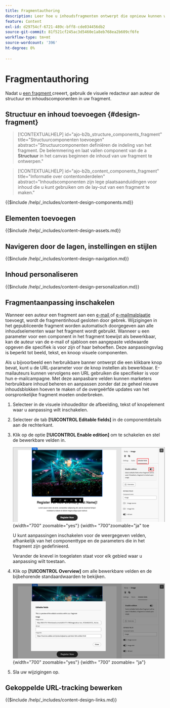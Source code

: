 ```yaml
---
title: Fragmentauthoring
description: Leer hoe u inhoudsfragmenten ontwerpt die opnieuw kunnen worden gebruikt voor uw e-mails en sjabloonontwerpen voor efficiëntie en om ontwerp- en branding-standaarden te behouden.
feature: Content
exl-id: d29754cf-6721-489c-bff8-cde034456db2
source-git-commit: 81f521cf245ac3d5460e1a8eb768ea2b609cf6fe
workflow-type: tm+mt
source-wordcount: '396'
ht-degree: 0%

---
```


# Fragmentauthoring

Nadat u [ een fragment ](./fragments.md#create-fragments) creeert, gebruik de visuele redacteur aan auteur de structuur en inhoudscomponenten in uw fragment.

## Structuur en inhoud toevoegen {#design-fragment}

>[!CONTEXTUALHELP]
>id="ajo-b2b_structure_components_fragment"
>title="Structuurcomponenten toevoegen"
>abstract="Structuurcomponenten definiëren de indeling van het fragment. De belemmering en laat vallen component van de a **Structuur** in het canvas beginnen de inhoud van uw fragment te ontwerpen."

>[!CONTEXTUALHELP]
>id="ajo-b2b_content_components_fragment"
>title="Informatie over contentonderdelen"
>abstract="Inhoudscomponenten zijn lege plaatsaanduidingen voor inhoud die u kunt gebruiken om de lay-out van een fragment te maken."

{{$include /help/_includes/content-design-components.md}}

## Elementen toevoegen

{{$include /help/_includes/content-design-assets.md}}

## Navigeren door de lagen, instellingen en stijlen

{{$include /help/_includes/content-design-navigation.md}}

## Inhoud personaliseren

{{$include /help/_includes/content-design-personalization.md}}

## Fragmentaanpassing inschakelen

Wanneer een auteur een fragment aan een [ e-mail ](./email-authoring.md#content-authoring---use-visual-fragments) of [ e-mailmalplaatje ](./email-template-authoring.md#content-authoring---use-visual-fragments) toevoegt, wordt de fragmentinhoud gesloten door gebrek. Wijzigingen in het gepubliceerde fragment worden automatisch doorgegeven aan alle inhoudselementen waar het fragment wordt gebruikt. Wanneer u een parameter voor een component in het fragment toewijst als bewerkbaar, kan de auteur van de e-mail of sjabloon een aangepaste veldwaarde opgeven die specifiek is voor zijn of haar behoeften. Deze aanpassingsvlag is beperkt tot beeld, tekst, en knoop visuele componenten.

Als u bijvoorbeeld een herbruikbare banner ontwerpt die een klikbare knop bevat, kunt u de URL-parameter voor de knop instellen als bewerkbaar. E-mailauteurs kunnen vervolgens een URL gebruiken die specifieker is voor hun e-mailcampagne. Met deze aanpasbare velden kunnen marketers herbruikbare inhoud beheren en aanpassen zonder dat ze geheel nieuwe inhoudsblokken hoeven te maken of de overgeërfde updates van het oorspronkelijke fragment moeten onderbreken.

1. Selecteer in de visuele inhoudeditor de afbeelding, tekst of knopelement waar u aanpassing wilt inschakelen.

1. Selecteer de tab **[!UICONTROL Editable fields]** in de componentdetails aan de rechterkant.

1. Klik op de optie **[!UICONTROL Enable edition]** om te schakelen en stel de bewerkbare velden in.

   ![ laat editable gebieden voor een component van het fragmentbeeld ](./assets/fragment-editable-fields-image.png){width="700" zoomable="yes"} {width= &quot;700&quot;zoomable=&quot;ja&quot; toe

   U kunt aanpassingen inschakelen voor de weergegeven velden, afhankelijk van het componenttype en de parameters die in het fragment zijn gedefinieerd.

   Verander de knevel in toegelaten staat voor elk gebied waar u aanpassing wilt toestaan.

1. Klik op **[!UICONTROL Overview]** om alle bewerkbare velden en de bijbehorende standaardwaarden te bekijken.

   ![ herzie de editable gebieden en hun standaardwaarden ](./assets/fragment-editable-fields-image-overview.png){width="700" zoomable="yes"} {width= &quot;700&quot; zoomable= &quot;ja&quot;}

1. Sla uw wijzigingen op.

## Gekoppelde URL-tracking bewerken

{{$include /help/_includes/content-design-links.md}}
